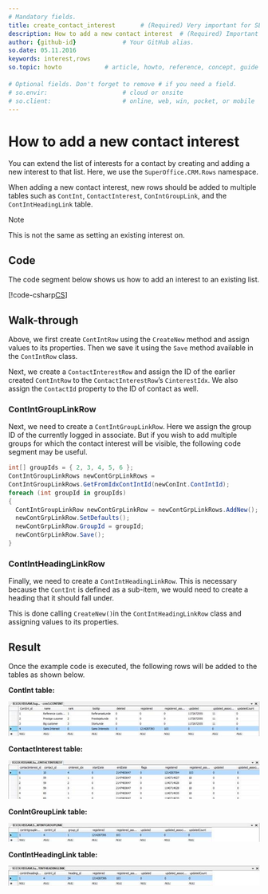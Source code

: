 ```yaml
---
# Mandatory fields.
title: create_contact_interest       # (Required) Very important for SEO.
description: How to add a new contact interest  # (Required) Important for SEO.
author: {github-id}             # Your GitHub alias.
so.date: 05.11.2016
keywords: interest,rows
so.topic: howto            # article, howto, reference, concept, guide

# Optional fields. Don't forget to remove # if you need a field.
# so.envir:                     # cloud or onsite
# so.client:                    # online, web, win, pocket, or mobile
---
```


# How to add a new contact interest

You can extend the list of interests for a contact by creating and adding a new interest to that list. Here, we use the `SuperOffice.CRM.Rows` namespace.

When adding a new contact interest, new rows should be added to multiple tables such as `ContInt`, `ContactInterest`, `ConIntGroupLink`, and the `ContIntHeadingLink` table.

> [!NOTE]
> This is not the same as setting an existing interest on.

## Code

The code segment below shows us how to add an interest to an existing list.

[!code-csharp[CS](includes/add-interest.cs)]

## Walk-through

Above, we first create `ContIntRow` using the `CreateNew` method and assign values to its properties. Then we save it using the `Save` method available in the `ContIntRow` class.

Next, we create a `ContactInterestRow` and assign the ID of the earlier created `ContIntRow` to the `ContactInterestRow`’s `CinterestIdx`. We also assign the `ContactId` property to the ID of contact as well.

### ContIntGroupLinkRow

Next, we need to create a `ContIntGroupLinkRow`. Here we assign the group ID of the currently logged in associate. But if you wish to add multiple groups for which the contact interest will be visible, the following code segment may be useful.

```csharp
int[] groupIds = { 2, 3, 4, 5, 6 };
ContIntGroupLinkRows newContGrpLinkRows =
ContIntGroupLinkRows.GetFromIdxContIntId(newConInt.ContIntId);
foreach (int groupId in groupIds)
{
  ContIntGroupLinkRow newContGrpLinkRow = newContGrpLinkRows.AddNew();
  newContGrpLinkRow.SetDefaults();
  newContGrpLinkRow.GroupId = groupId;
  newContGrpLinkRow.Save();
}
```

### ContIntHeadingLinkRow

Finally, we need to create a `ContIntHeadingLinkRow`. This is necessary because the `ContInt` is defined as a sub-item, we would need to create a heading that it should fall under.

This is done calling `CreateNew()`in the `ContIntHeadingLinkRow` class and assigning values to its properties.

## Result

Once the example code is executed, the following rows will be added to the tables as shown below.

**ContInt table:**

![01][img1]

**ContactInterest table:**

![02][img2]

**ConIntGroupLink table:**

![03][img3]

**ContIntHeadingLink table:**

![04][img4]

<!-- Originally written for NetServer 3.0 -->

<!-- Referenced images -->
[img1]: media/image001.jpg
[img2]: media/image002.jpg
[img3]: media/image003.jpg
[img4]: media/image004.jpg
